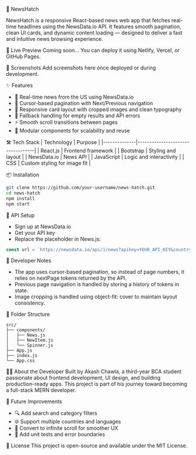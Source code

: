 📰 NewsHatch

NewsHatch is a responsive React-based news web app that fetches real-time headlines using the NewsData.io API. It features smooth pagination, clean UI cards, and dynamic content loading — designed to deliver a fast and intuitive news browsing experience.

🚀 Live Preview
Coming soon...
You can deploy it using Netlify, Vercel, or GitHub Pages.

📸 Screenshots
Add screenshots here once deployed or during development.

✨ Features
- 🔄 Real-time news from the US using NewsData.io
- 🧭 Cursor-based pagination with Next/Previous navigation
- 🎨 Responsive card layout with cropped images and clean typography
- 🧠 Fallback handling for empty results and API errors
- ⚡ Smooth scroll transitions between pages
- 🧹 Modular components for scalability and reuse

🛠️ Tech Stack
| Technology   | Purpose                          |
|--------------|----------------------------------|
| React.js     | Frontend framework               |
| Bootstrap    | Styling and layout               |
| NewsData.io  | News API                         |
| JavaScript   | Logic and interactivity          |
| CSS          | Custom styling for image fit     |

📦 Installation
```bash
git clone https://github.com/your-username/news-hatch.git
cd news-hatch
npm install
npm start
```

🔑 API Setup
- Sign up at NewsData.io
- Get your API key
- Replace the placeholder in News.js:

```javascript
const url = `https://newsdata.io/api/1/news?apikey=YOUR_API_KEY&country=us`;
```
🧠 Developer Notes
- The app uses cursor-based pagination, so instead of page numbers, it relies on nextPage tokens returned by the API.
- Previous page navigation is handled by storing a history of tokens in state.
- Image cropping is handled using object-fit: cover to maintain layout consistency.

📁 Folder Structure
```
src/
├── components/
│   ├── News.js
│   ├── NewItem.js
│   └── Spinner.js
├── App.js
├── index.js
└── App.css
```

🙋‍♂️ About the Developer
Built by Akash Chawla, a third-year BCA student passionate about frontend development, UI design, and building production-ready apps.
This project is part of his journey toward becoming a full-stack MERN developer.

📌 Future Improvements
- 🔍 Add search and category filters
- 🌐 Support multiple countries and languages
- 📱 Convert to infinite scroll for smoother UX
- 🧪 Add unit tests and error boundaries

📄 License
This project is open-source and available under the MIT License.